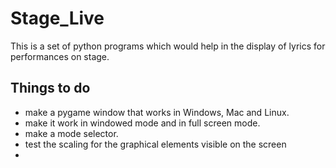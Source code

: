 # Stage_Live
This is a set of python programs which would help in the display of lyrics for performances on stage.

## Things to do
-  make a pygame window that works in Windows, Mac and Linux.
-  make it work in windowed mode and in full screen mode.
-  make a mode selector.
-  test the scaling for the graphical elements visible on the screen
-  
